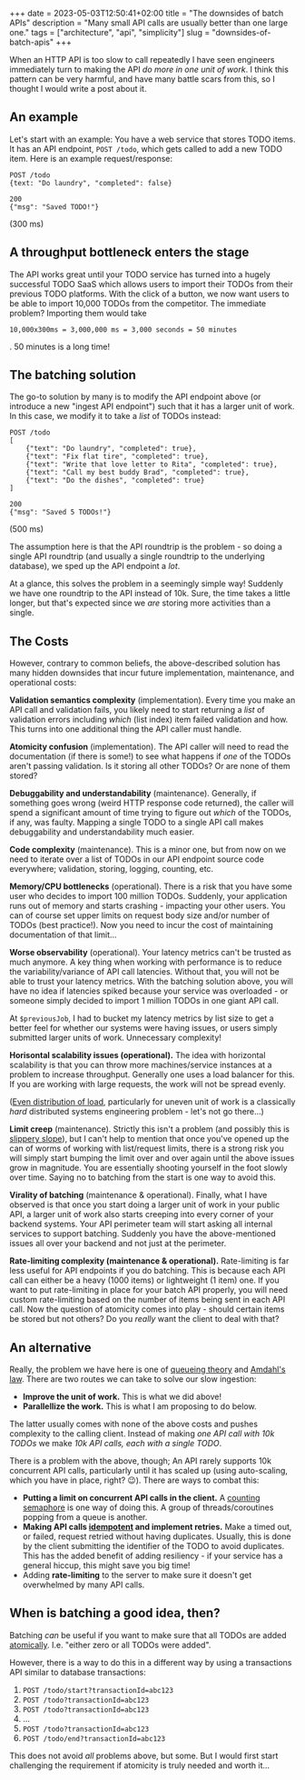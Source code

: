 +++ 
date = 2023-05-03T12:50:41+02:00
title = "The downsides of batch APIs"
description = "Many small API calls are usually better than one large one."
tags = ["architecture", "api", "simplicity"]
slug = "downsides-of-batch-apis"
+++

When an HTTP API is too slow to call repeatedly I have seen engineers
immediately turn to making the API *do more in one unit of work*. I think this
pattern can be very harmful, and have many battle scars from this, so I thought
I would write a post about it.

## An example

Let's start with an example: You have a web service that stores TODO items. It
has an API endpoint, `POST /todo`, which gets called to add a new TODO item.
Here is an example request/response:

```
POST /todo
{text: "Do laundry", "completed": false}

200
{"msg": "Saved TODO!"}
```
(300 ms)

## A throughput bottleneck enters the stage

The API works great until your TODO service has turned into a hugely successful
TODO SaaS which allows users to import their TODOs from their previous TODO
platforms. With the click of a button, we now want users to be able to import
10,000 TODOs from the competitor. The immediate problem? Importing them would take

    10,000x300ms = 3,000,000 ms = 3,000 seconds = 50 minutes

. 50 minutes is a long time!

## The batching solution

The go-to solution by many is to modify the API endpoint above (or
introduce a new "ingest API endpoint") such that it has a larger unit of work.
In this case, we modify it to take a *list* of TODOs instead:

```
POST /todo
[
    {"text": "Do laundry", "completed": true},
    {"text": "Fix flat tire", "completed": true},
    {"text": "Write that love letter to Rita", "completed": true},
    {"text": "Call my best buddy Brad", "completed": true},
    {"text": "Do the dishes", "completed": true}
]

200
{"msg": "Saved 5 TODOs!"}
```
(500 ms)

The assumption here is that the API roundtrip is the problem - so doing a
single API roundtrip (and usually a single roundtrip to the underlying
database), we sped up the API endpoint a _lot_.

At a glance, this solves the problem in a seemingly simple way! Suddenly we
have one roundtrip to the API instead of 10k. Sure, the time takes a little
longer, but that's expected since we _are_ storing more activities than a
single.

## The Costs

However, contrary to common beliefs, the above-described solution has many
hidden downsides that incur future implementation, maintenance, and operational
costs:

**Validation semantics complexity** (implementation). Every time you make an
API call and validation fails, you likely need to start returning a _list_ of
validation errors including _which_ (list index) item failed validation and
how. This turns into one additional thing the API caller must handle.

**Atomicity confusion** (implementation). The API caller will need to
read the documentation (if there is some!) to see what happens if _one_ of the
TODOs aren't passing validation. Is it storing all other TODOs? Or are none of
them stored?

**Debuggability and understandability** (maintenance). Generally, if something
goes wrong (weird HTTP response code returned), the caller will spend a
significant amount of time trying to figure out _which_ of the TODOs, if any,
was faulty. Mapping a single TODO to a single API call makes debuggability and
understandability much easier.

**Code complexity** (maintenance). This is a minor one, but from now on we need
to iterate over a list of TODOs in our API endpoint source code everywhere;
validation, storing, logging, counting, etc.

**Memory/CPU bottlenecks** (operational). There is a risk that you have some
user who decides to import 100 million TODOs. Suddenly, your application runs
out of memory and starts crashing - impacting your other users. You can of
course set upper limits on request body size and/or number of TODOs (best
practice!). Now you need to incur the cost of maintaining documentation of that
limit...

**Worse observability** (operational). Your latency metrics can't be trusted as
much anymore. A key thing when working with performance is to reduce the
variability/variance of API call latencies. Without that, you will not be able
to trust your latency metrics. With the batching solution above, you will have
no idea if latencies spiked because your service was overloaded - or someone
simply decided to import 1 million TODOs in one giant API call.

At `$previousJob`, I had to bucket my latency metrics by list size to get a
better feel for whether our systems were having issues, or users simply
submitted larger units of work. Unnecessary complexity!

**Horisontal scalability issues (operational).** The idea with horizontal
scalability is that you can throw more machines/service instances at a problem
to increase throughput. Generally one uses a load balancer for this. If you are
working with large requests, the work will not be spread evenly.

([Even distribution of load][lb-strategies], particularly for uneven unit of
work is a classically _hard_ distributed systems engineering problem - let's
not go there...)

[lb-strategies]: https://www.youtube.com/watch?v=FC0DARpayhw

**Limit creep** (maintenance). Strictly this isn't a problem (and possibly this
is [slippery slope][slippery-slope]), but I can't help to mention that once
you've opened up the can of worms of working with list/request limits, there is
a strong risk you will simply start bumping the limit over and over again until
the above issues grow in magnitude. You are essentially shooting yourself in
the foot slowly over time. Saying no to batching from the start is one way to
avoid this.

[slippery-slope]: https://en.wikipedia.org/wiki/Slippery_slope

**Virality of batching** (maintenance & operational). Finally, what I have
observed is that once you start doing a larger unit of work in your public API,
a larger unit of work also starts creeping into every corner of your backend
systems. Your API perimeter team will start asking all internal services to
support batching. Suddenly you have the above-mentioned issues all over your
backend and not just at the perimeter.

**Rate-limiting complexity (maintenance & operational).** Rate-limiting is far
less useful for API endpoints if you do batching. This is because each API
call can either be a heavy (1000 items) or lightweight (1 item) one. If you
want to put rate-limiting in place for your batch API properly, you will need
custom rate-limiting based on the number of items being sent in each API call.
Now the question of atomicity comes into play - should certain items be stored
but not others? Do you _really_ want the client to deal with that?


## An alternative

Really, the problem we have here is one of [queueing theory][qt] and [Amdahl's
law][amdahl]. There are two routes we can take to solve our slow ingestion:

 * **Improve the unit of work.** This is what we did above!
 * **Parallellize the work.** This is what I am proposing to do below.

The latter usually comes with none of the above costs and pushes complexity to
the calling client. Instead of making _one API call with 10k TODOs_ we make
_10k API calls, each with a single TODO_.

There is a problem with the above, though; An API rarely supports 10k
concurrent API calls, particularly until it has scaled up (using auto-scaling,
which you have in place, right? 😉). There are ways to combat this:

 * **Putting a limit on concurrent API calls in the client.** A [counting
   semaphore][cs] is one way of doing this. A group of threads/coroutines
   popping from a queue is another.
 * **Making API calls [idempotent][idempotency] and implement retries.** Make a
   timed out, or failed, request retried without having duplicates. Usually,
   this is done by the client submitting the identifier of the TODO to avoid
   duplicates.  This has the added benefit of adding resiliency - if your
   service has a general hiccup, this might save you big time!
 * Adding **rate-limiting** to the server to make sure it doesn't get
   overwhelmed by many API calls.

[qt]: https://en.wikipedia.org/wiki/Queueing_theory
[amdahl]: https://en.wikipedia.org/wiki/Amdahl%27s_law
[cs]: https://www.guru99.com/semaphore-in-operating-system.html
[idempotency]: https://en.wikipedia.org/wiki/Idempotence

## When is batching a good idea, then?

Batching _can_ be useful if you want to make sure that all TODOs are
added [atomically][atomicity]. I.e. "either zero or all TODOs were added".

[atomicity]: https://en.wikipedia.org/wiki/Atomicity_(database_systems)

However, there is a way to do this in a different way by using a transactions
API similar to database transactions:

 1. `POST /todo/start?transactionId=abc123`
 2. `POST /todo?transactionId=abc123`
 3. `POST /todo?transactionId=abc123`
 4. ...
 5. `POST /todo?transactionId=abc123`
 6. `POST /todo/end?transactionId=abc123`

This does not avoid _all_ problems above, but some. But I would first start
challenging the requirement if atomicity is truly needed and worth it...

